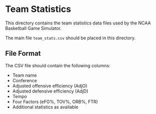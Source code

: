 # Team Statistics

This directory contains the team statistics data files used by the NCAA Basketball Game Simulator.

The main file `team_stats.csv` should be placed in this directory.

## File Format

The CSV file should contain the following columns:
- Team name
- Conference
- Adjusted offensive efficiency (AdjO)
- Adjusted defensive efficiency (AdjD)
- Tempo
- Four Factors (eFG%, TOV%, ORB%, FTR)
- Additional statistics as available
